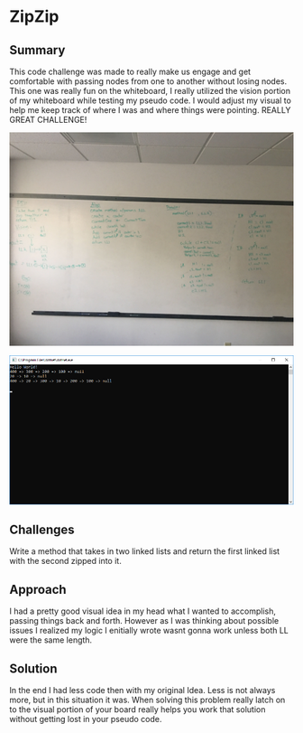 <h1>ZipZip</h1>

<h2> Summary </h2>

This code challenge was made to really make us engage and get comfortable with passing nodes from one to another without losing nodes. 
This one was really fun on the whiteboard, I really utilized the vision portion of my whiteboard while testing my pseudo code.  I would 
adjust my visual to help me keep track of where I was and where things were pointing.  REALLY GREAT CHALLENGE!

![Whiteboard](../../Assets/WhiteBoardZip.jpg)

![Whiteboard](../../Assets/ZipZip.PNG)

<h2> Challenges </h2>

Write a method that takes in two linked lists and return the first linked list with the second zipped into it.


<h2> Approach </h2>

I had a pretty good visual idea in my head what I wanted to accomplish, passing things back and forth.  However as I was thinking about 
possible issues I realized my logic I enitially wrote wasnt gonna work unless both LL were the same length.

<h2> Solution </h2>

In the end I had less code then with my original Idea.  Less is not always more, but in this situation it was.  When solving this problem 
really latch on to the visual portion of your board really helps you work that solution without getting lost in your pseudo code.